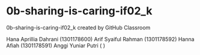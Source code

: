 # 0b-sharing-is-caring-if02_k
0b-sharing-is-caring-if02_k created by GitHub Classroom

Hana Aprillia Dahrani (1301178600)
Arif Syaiful Rahman (1301178592)
Hanna Afiah (1301178591)
Anggi Yuniar Putri ( )
